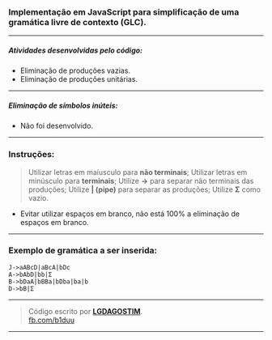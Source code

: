 ### Implementação em **JavaScript** para simplificação de uma gramática livre de contexto **(GLC)**.
---
##### Atividades desenvolvidas pelo código:
* Eliminação de produções vazias.
* Eliminação de produções unitárias.
---
##### Eliminação de símbolos inúteis:
* Não foi desenvolvido.
---
### Instruções:
> Utilizar letras em maíusculo para **não terminais**;
> Utilizar letras em minúsculo para **terminais**;
> Utilize **->** para separar não terminais das produções;
> Utilize **| (pipe)** para separar as produções;
> Utilize **Σ** como vazio.
* Evitar utilizar espaços em branco, não está 100% a eliminação de espaços em branco.
---
### Exemplo de gramática a ser inserida:
```
J->aABcD|aBcA|bDc
A->bAbD|bb|Σ
B->bDaA|bBBa|bDba|ba|b
D->bB|Σ
```
---
> Código escrito por **[LGDAGOSTIM](http://www.lgdagostim.tk "Acesse.")**.  
> [fb.com/b1duu](https://www.facebook.com/b1duu "Perfil no Facebook")
---